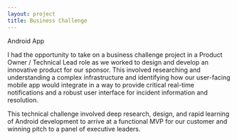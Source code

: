 ```yaml
---
layout: project
title: Business Challenge
---
```


<span class="post-date"> Android App </span>

<div class="message"> 

<p> I had the opportunity to take on a business challenge project in a Product Owner / Technical Lead role as we worked to design and develop an innovative product for our sponsor. This involved researching and understanding a complex infrastructure and identifying how our user-facing mobile app would integrate in a way to provide critical real-time notifications and a robust user interface for incident information and resolution. </p> 

<p>This technical challenge involved deep research, design, and rapid learning of Android development to arrive at a functional MVP for our customer and winning pitch to a panel of executive leaders.</p> 


</div>

